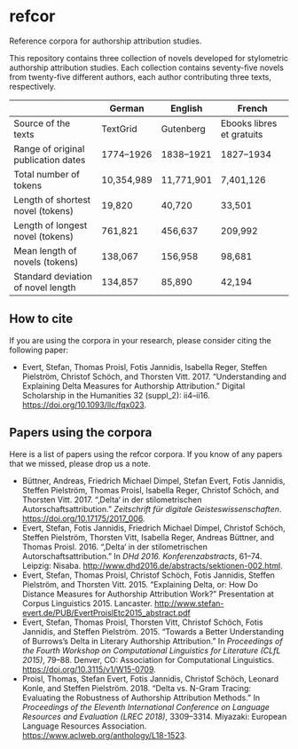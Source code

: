 # refcor

Reference corpora for authorship attribution studies. 

This repository contains three collection of novels developed for stylometric authorship attribution studies. Each collection contains seventy-five novels from twenty-five different authors, each author contributing three texts,
respectively. 

|                                     | German     | English    | French     |
| ----------------------------------- | ---------- | ---------- | ---------- |
| Source of the texts                 | TextGrid   | Gutenberg  | Ebooks libres et gratuits|
| Range of original publication dates | 1774–1926  | 1838–1921  | 1827–1934  |
| Total number of tokens              | 10,354,989 | 11,771,901 | 7,401,126  |
| Length of shortest novel (tokens)   | 19,820     | 40,720     | 33,501     |  
| Length of longest novel (tokens)    | 761,821    | 456,637    | 209,992    |  
| Mean length of novels (tokens)      | 138,067    | 156,958    | 98,681     |  
| Standard deviation of novel length  | 134,857    | 85,890     | 42,194     |  


## How to cite

If you are using the corpora in your research, please consider citing
the following paper:

- Evert, Stefan, Thomas Proisl, Fotis Jannidis, Isabella Reger,
  Steffen Pielström, Christof Schöch, and Thorsten Vitt. 2017.
  “Understanding and Explaining Delta Measures for Authorship
  Attribution.” Digital Scholarship in the Humanities 32 (suppl_2):
  ii4–ii16. <https://doi.org/10.1093/llc/fqx023>.


## Papers using the corpora

Here is a list of papers using the refcor corpora. If you know of any
papers that we missed, please drop us a note.

- Büttner, Andreas, Friedrich Michael Dimpel, Stefan Evert, Fotis
  Jannidis, Steffen Pielström, Thomas Proisl, Isabella Reger, Christof
  Schöch, and Thorsten Vitt. 2017. “‚Delta‘ in der stilometrischen
  Autorschaftsattribution.” _Zeitschrift für digitale
  Geisteswissenschaften_. <https://doi.org/10.17175/2017_006>.
- Evert, Stefan, Fotis Jannidis, Friedrich Michael Dimpel, Christof
  Schöch, Steffen Pielström, Thorsten Vitt, Isabella Reger, Andreas
  Büttner, and Thomas Proisl. 2016. “‚Delta‘ in der stilometrischen
  Autorschaftsattribution.” In _DHd 2016. Konferenzabstracts_, 61–74.
  Leipzig: Nisaba.
  <http://www.dhd2016.de/abstracts/sektionen-002.html>.
- Evert, Stefan, Thomas Proisl, Christof Schöch, Fotis Jannidis,
  Steffen Pielström, and Thorsten Vitt. 2015. “Explaining Delta, or:
  How Do Distance Measures for Authorship Attribution Work?”
  Presentation at Corpus Linguistics 2015. Lancaster.
  <http://www.stefan-evert.de/PUB/EvertProislEtc2015_abstract.pdf>
- Evert, Stefan, Thomas Proisl, Thorsten Vitt, Christof Schöch, Fotis
  Jannidis, and Steffen Pielström. 2015. “Towards a Better
  Understanding of Burrows’s Delta in Literary Authorship
  Attribution.” In _Proceedings of the Fourth Workshop on
  Computational Linguistics for Literature (CLfL 2015)_, 79–88.
  Denver, CO: Association for Computational Linguistics.
  <https://doi.org/10.3115/v1/W15-0709>.
- Proisl, Thomas, Stefan Evert, Fotis Jannidis, Christof Schöch,
  Leonard Konle, and Steffen Pielström. 2018. “Delta vs. N-Gram
  Tracing: Evaluating the Robustness of Authorship Attribution
  Methods.” In _Proceedings of the Eleventh International Conference
  on Language Resources and Evaluation (LREC 2018)_, 3309–3314.
  Miyazaki: European Language Resources Association.
  <https://www.aclweb.org/anthology/L18-1523>.
